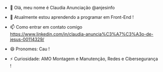 - 👋 Olá, meu nome é Claudia Anunciação @anjesinfo

- 🌱 Atualmente estou aprendendo a programar em Front-End !

- 📫 Como entrar em contato comigo https://www.linkedin.com/in/claudia-anuncia%C3%A7%C3%A3o-de-jesus-00114329/

- 😄 Pronomes: Cau !

- ⚡ Curiosidade: AMO Montagem e Manutenção, Redes e Cibersegurança !

<!---
anjesinfo/anjesinfo is a ✨ special ✨ repository because its `README.md` (this file) appears on your GitHub profile.
You can click the Preview link to take a look at your changes.
--->
